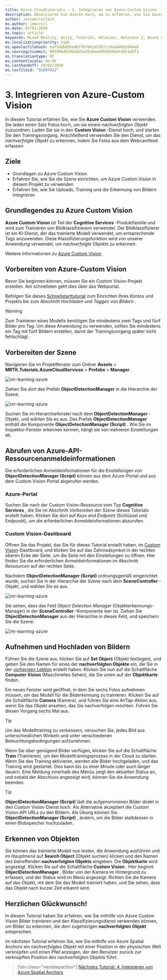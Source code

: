 ```yaml
---
title: Azure-Cloudtutorials – 3. Integrieren von Azure-Custom Vision
description: Absolvieren Sie diesen Kurs, um zu erfahren, wie Sie Azure Custom Vision innerhalb einer HoloLens 2-Anwendung implementieren.
author: jessemcculloch
ms.author: jemccull
ms.date: 07/01/2020
ms.topic: article
keywords: Mixed Reality, Unity, Tutorial, HoloLens, HoloLens 2, Azure Custom Vision, Azure Cognitive Services
ms.localizationpriority: high
ms.openlocfilehash: baf5ddb805e6bff6fd41d2fb7cc8ea64b55944e6
ms.sourcegitcommit: 09599b4034be825e4536eeb9566968afd021d5f3
ms.translationtype: HT
ms.contentlocale: de-DE
ms.lasthandoff: 10/03/2020
ms.locfileid: "91697922"
---
```

# <a name="3-integrating-azure-custom-vision"></a>3. Integrieren von Azure-Custom Vision

In diesem Tutorial erfahren Sie, wie Sie **Azure Custom Vision** verwenden. Sie laden einen Satz Fotos hoch, um sie einem *nachverfolgten Objekt* zuzuordnen. Laden Sie sie in den **Custom Vision** -Dienst hoch, und starten Sie den Trainingsvorgang. Anschließend verwenden Sie den Dienst, um das *nachverfolgte Objekt* zu erkennen, indem Sie Fotos aus dem Webcamfeed erfassen.

## <a name="objectives"></a>Ziele

* Grundlagen zu Azure Custom Vision
* Erfahren Sie, wie Sie die Szene einrichten, um Azure Custom Vision in diesem Projekt zu verwenden
* Erfahren Sie, wie Sie Uploads, Training und die Erkennung von Bildern integrieren

## <a name="understanding-azure-custom-vision"></a>Grundlegendes zu Azure Custom Vision

**Azure Custom Vision** ist Teil der **Cognitive Services** -Produktfamilie und wird zum Trainieren von Bildklassifizierern verwendet. Der Bildklassifizierer ist ein KI-Dienst, der das trainierte Modell verwendet, um entsprechende Tags anzuwenden. Diese Klassifizierungsfunktion wird von unserer Anwendung verwendet, um *nachverfolgte Objekte* zu erkennen.

Weitere Informationen zu [Azure Custom Vision](https://docs.microsoft.com/azure/cognitive-services/custom-vision-service/home).

## <a name="preparing-azure-custom-vision"></a>Vorbereiten von Azure-Custom Vision

Bevor Sie beginnen können, müssen Sie ein Custom Vision-Projekt erstellen. Am schnellsten geht dies über das Webportal.

Befolgen Sie dieses [Schnellstarttutorial](https://docs.microsoft.com/azure/cognitive-services/custom-vision-service/getting-started-build-a-classifier#choose-training-images) zum Einrichten Ihres Kontos und Projekts bis zum Abschnitt *Hochladen und Taggen von Bildern* .

> [!WARNING]
> Zum Trainieren eines Modells benötigen Sie mindestens zwei Tags und fünf Bilder pro Tag. Um diese Anwendung zu verwenden, sollten Sie mindestens ein Tag mit fünf Bildern erstellen, damit der Trainingsvorgang später nicht fehlschlägt.

## <a name="preparing-the-scene"></a>Vorbereiten der Szene

Navigieren Sie im Projektfenster zum Ordner **Assets** > **MRTK.Tutorials.AzureCloudServices** > **Prefabs** > **Manager** .

![mr-learning-azure](images/mr-learning-azure/tutorial3-section4-step1-1.png)

Ziehen Sie dort das Prefab **ObjectDetectionManager** in die Hierarchie der Szene.

![mr-learning-azure](images/mr-learning-azure/tutorial3-section4-step1-2.png)

Suchen Sie im Hierarchiefenster nach dem **ObjectDetectionManager** -Objekt, und wählen Sie es aus.
Das Prefab **ObjectDetectionManager** enthält die Komponente **ObjectDetectionManager (Script)** . Wie Sie im Inspektor-Fenster erkennen können, hängt sie von mehreren Einstellungen ab.

## <a name="retrieving-azure-api-resource-credentials"></a>Abrufen von Azure-API-Ressourcenanmeldeinformationen

Die erforderlichen Anmeldeinformationen für die Einstellungen von **ObjectDetectionManager (Script)** können aus dem Azure-Portal und aus dem Custom Vision-Portal abgerufen werden.

### <a name="azure-portal"></a>Azure-Portal

Suchen Sie nach der Custom Vision-Ressource vom Typ **Cognitive Services** , die Sie im Abschnitt *Vorbereiten der Szene* dieses Tutorials erstellt haben. Klicken Sie dort auf *Keys and Endpoint* (Schlüssel und Endpunkt), um die erforderlichen Anmeldeinformationen abzurufen.

### <a name="custom-vision-dashboard"></a>Custom Vision-Dashboard

Öffnen Sie das Projekt, das Sie für dieses Tutorial erstellt haben, im [Custom Vision](https://www.customvision.ai/projects)-Dashboard, und klicken Sie auf das Zahnradsymbol in der rechten oberen Ecke der Seite, um die Seite mit den Einstellungen zu öffnen. Hier finden Sie die erforderlichen Anmeldeinformationen im Abschnitt *Ressourcen* auf der rechten Seite.

Nachdem **ObjectDetectionManager (Script)** ordnungsgemäß eingerichtet wurde, suchen Sie in der Hierarchie der Szene nach dem **SceneController** -Objekt, und wählen Sie es aus.

![mr-learning-azure](images/mr-learning-azure/tutorial3-section4-step1-3.png)

Sie sehen, dass das Feld *Object Detection Manager* (Objekterkennungs-Manager) in der **SceneController** -Komponente leer ist. Ziehen Sie **ObjectDetectionManager** aus der Hierarchie in dieses Feld, und speichern Sie die Szene.

![mr-learning-azure](images/mr-learning-azure/tutorial3-section4-step1-4.png)

## <a name="take-and-upload-images"></a>Aufnehmen und Hochladen von Bildern

Führen Sie die Szene aus, klicken Sie auf **Set Object** (Objekt festlegen), und geben Sie den Namen für eines der **nachverfolgten Objekte** ein, die Sie in der [vorherigen Lektion](mr-learning-azure-02.md) erstellt haben. Klicken Sie nun auf die Schaltfläche **Computer Vision** (Maschinelles Sehen), die Sie unten auf der **Objektkarte** finden.

Ein neues Fenster wird geöffnet, in dem Sie sechs Fotos aufnehmen müssen, um das Modell für die Bilderkennung zu trainieren. Klicken Sie auf die Schaltfläche **Camera** (Kamera), und führen Sie eine AirTap-Aktion aus, wenn Sie das Objekt ansehen, das Sie nachverfolgen möchten. Führen Sie diesen Vorgang sechs Mal aus.

> [!TIP]
> Um das Modelltraining zu verbessern, versuchen Sie, jedes Bild aus unterschiedlichen Winkeln und unter verschiedenen Beleuchtungsbedingungen aufzunehmen.

Wenn Sie über genügend Bilder verfügen, klicken Sie auf die Schaltfläche **Train** (Trainieren), um den Modelltrainingsprozess in der Cloud zu starten. Wenn Sie das Training aktivieren, werden alle Bilder hochgeladen, und das Training wird gestartet. Dies kann bis zu einer Minute oder auch länger dauern. Eine Meldung innerhalb des Menüs zeigt den aktuellen Status an, und sobald der Abschluss angezeigt wird, können Sie die Anwendung beenden.

> [!TIP]
> **ObjectDetectionManager (Script)** lädt die aufgenommenen Bilder direkt in den Custom Vision-Dienst hoch. Als Alternative akzeptiert die Custom Vision-API URLs zu den Bildern. Als Übung können Sie **ObjectDetectionManager (Script)** , ändern, um die Bilder stattdessen in einen Blobspeicher hochzuladen.

## <a name="detect-objects"></a>Erkennen von Objekten

Sie können das trainierte Modell nun testen, die Anwendung ausführen und im *Hauptmenü* auf **Search Object** (Objekt suchen) klicken und den Namen des betreffenden **nachverfolgten Objekts** eingeben. Die **Objektkarte** wird angezeigt. Klicken Sie auf die Schaltfläche **Custom Vision** . Hier beginnt **ObjectDetectionManager** , Bilder von der Kamera im Hintergrund zu erfassen, und der Status wird im Menü angezeigt. Richten Sie die Kamera auf das Objekt, mit dem Sie das Modell trainiert haben, und Sie sehen, dass das Objekt nach kurzer Zeit erkannt wird.

## <a name="congratulations"></a>Herzlichen Glückwunsch!

In diesem Tutorial haben Sie erfahren, wie Sie mithilfe von Azure Custom Vision Bilder trainieren und den Klassifizierungsdienst verwenden können, um Bilder zu erkennen, die dem zugehörigen **nachverfolgten Objekt** entsprechen.

Im nächsten Tutorial erfahren Sie, wie Sie mithilfe von Azure Spatial Anchors ein *nachverfolgtes Objekt* mit einer Position in der physischen Welt verknüpfen und einen Pfeil anzeigen, der den Benutzer zurück zur verknüpften Position des nachverfolgten Objekts führt.

> [!div class="nextstepaction"]
> [Nächstes Tutorial: 4. Integrieren von Azure Spatial Anchors](mr-learning-azure-04.md)
